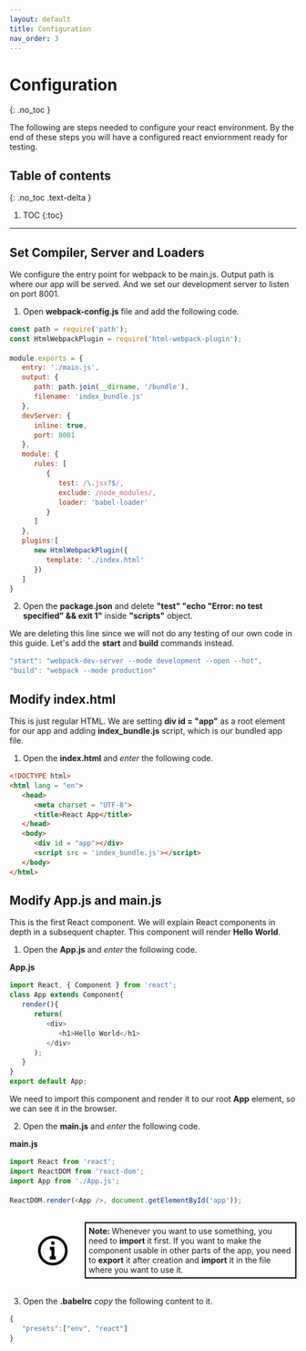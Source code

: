 ```yaml
---
layout: default
title: Configuration
nav_order: 3
---
```


# Configuration
{: .no_toc }

The following are steps needed to configure your react environment. By the end of these steps you will have a configured react enviornment ready for testing.

## Table of contents
{: .no_toc .text-delta }

1. TOC
{:toc}

---
## Set Compiler, Server and Loaders

We configure the entry point for webpack to be main.js.
Output path is where our app will be served.
And we set our development server to listen on port 8001.

1. Open **webpack-config.js** file and add the following code.

```js
const path = require('path');
const HtmlWebpackPlugin = require('html-webpack-plugin');

module.exports = {
   entry: './main.js',
   output: {
      path: path.join(__dirname, '/bundle'),
      filename: 'index_bundle.js'
   },
   devServer: {
      inline: true,
      port: 8001
   },
   module: {
      rules: [
         {
            test: /\.jsx?$/,
            exclude: /node_modules/,
            loader: 'babel-loader'
         }
      ]
   },
   plugins:[
      new HtmlWebpackPlugin({
         template: './index.html'
      })
   ]
}
```

2. Open the **package.json** and delete **"test" "echo \"Error: no test specified\" && exit 1"** inside **"scripts"** object.

We are deleting this line since we will not do any testing of our own code in this guide. Let's add the **start** and **build** commands instead.

```js
"start": "webpack-dev-server --mode development --open --hot",
"build": "webpack --mode production"
```
## Modify **index.html**

This is just regular HTML. We are setting **div id = "app"** as a root element for our app and adding **index_bundle.js** script, which is our bundled app file.

1. Open the **index.html** and *enter* the following code.

```html
<!DOCTYPE html>
<html lang = "en">
   <head>
      <meta charset = "UTF-8">
      <title>React App</title>
   </head>
   <body>
      <div id = "app"></div>
      <script src = 'index_bundle.js'></script>
   </body>
</html>
```

## Modify **App.js** and **main.js**

This is the first React component. We will explain React components in depth in a subsequent chapter. This component will render **Hello World**.

1. Open the **App.js** and *enter* the following code.

**App.js**
```js
import React, { Component } from 'react';
class App extends Component{
   render(){
      return(
         <div>
            <h1>Hello World</h1>
         </div>
      );
   }
}
export default App;
```

We need to import this component and render it to our root **App** element, so we can see it in the browser.

2. Open the **main.js** and *enter* the following code.

**main.js**
```js
import React from 'react';
import ReactDOM from 'react-dom';
import App from './App.js';

ReactDOM.render(<App />, document.getElementById('app'));
```
<br>
<div style="margin-left: 50px; display: flex; align-items: center;">
    <img src="https://raw.githubusercontent.com/dmitrymatio/setupReactDocs/gh-pages/docs/img/iconfinder_v-31_3162614.png"
      alt="note"
      style=" margin-right: 30px; width: 52px;" />
      <article style="border: 2px solid black; box-sizing: border-box; padding: 5px;"> <strong>Note:  </strong>Whenever you want to use something, you need to <strong>import</strong> it first. If you want to make the component usable in other parts of the app, you need to <strong>export</strong> it after creation and <strong>import</strong> it in the file where you want to use it.</article>
</div>
<br>

3. Open the **.babelrc** *copy* the following content to it.

```js
{
   "presets":["env", "react"]
}
```
